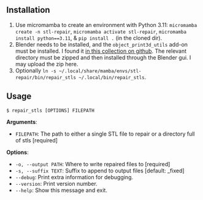 ## Installation

1. Use micromamba to create an environment with Python 3.11: `micromamba create -n stl-repair`, `micromamba activate stl-repair`, `micromamba install python==3.11`, & `pip install .` (in the cloned dir).
2. Blender needs to be installed, and the `object_print3d_utils` add-on must be installed. I found it [in this collection on github](https://github.com/sobotka/blender-addons). The relevant directory must be zipped and then installed through the Blender gui. I may upload the zip here.
3. Optionally `ln -s ~/.local/share/mamba/envs/stl-repair/bin/repair_stls ~/.local/bin/repair_stls`.


## Usage

```console
$ repair_stls [OPTIONS] FILEPATH
```

**Arguments**:

* `FILEPATH`: The path to either a single STL file to repair or a directory full of stls  [required]

**Options**:

* `-o, --output PATH`: Where to write repaired files to  [required]
* `-s, --suffix TEXT`: Suffix to append to output files  [default: _fixed]
* `--debug`: Print extra information for debugging.
* `--version`: Print version number.
* `--help`: Show this message and exit.
